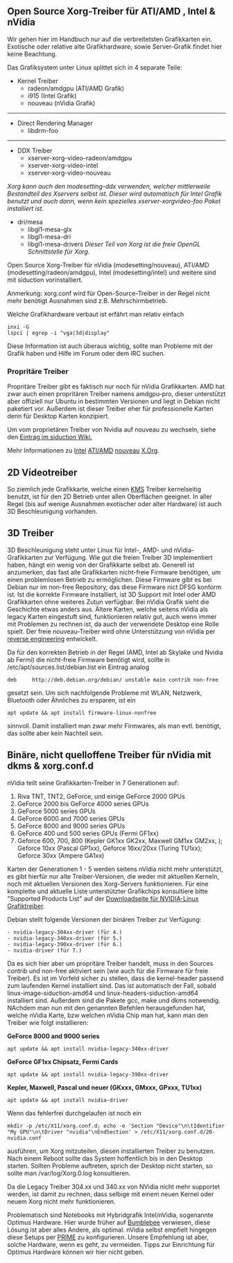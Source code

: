 ## Open Source Xorg-Treiber für ATI/AMD , Intel & nVidia

Wir gehen hier im Handbuch nur auf die verbreitetsten Grafikkarten ein. Exotische oder relative alte Grafikhardware, sowie Server-Grafik findet hier keine Beachtung.  

Das Grafiksystem unter Linux splittet sich in 4 separate Teile:

+ Kernel Treiber 
    - radeon/amdgpu (ATI/AMD Grafik)
    - i915 (Intel Grafik)
    - nouveau (nVidia Grafik)
---

+ Direct Rendering Manager  
    - libdrm-foo 
---

+ DDX Treiber 
    - xserver-xorg-video-radeon/amdgpu
    - xserver-xorg-video-intel
    - xserver-xorg-video-nouveau
    
_Xorg kann auch den modesetting-ddx verwenden, welcher mittlerweile Bestandteil des Xservers selbst ist. Dieser wird automatisch für Intel Grafik benutzt und auch dann, wenn kein spezielles xserver-xorgvideo-foo Paket installiert ist._

+ dri/mesa 
    - libgl1-mesa-glx
    - libgl1-mesa-dri
    - libgl1-mesa-drivers
_Dieser Teil von Xorg ist die freie OpenGL Schnittstelle für Xorg._

Open Source Xorg-Treiber für nVidia (modesetting/nouveau), ATI/AMD (modesetting/radeon/amdgpu), Intel (modesetting/intel) und weitere sind mit siduction vorinstalliert.

Anmerkung: xorg.conf wird für Open-Source-Treiber in der Regel nicht mehr benötigt Ausnahmen sind z.B. Mehrschirmbetrieb.

Welche Grafikhardware verbaut ist erfährt man relativ einfach

~~~
inxi -G
lspci | egrep -i "vga|3d|display"
~~~

Diese Information ist auch überaus wichtig, sollte man Probleme mit der Grafik haben und Hilfe im Forum oder dem IRC suchen.

### Propritäre Treiber

Propritäre Treiber gibt es faktisch nur noch für nVidia Grafikkarten. AMD hat zwar auch einen propritären Treiber namens amdgpu-pro, dieser unterstützt aber offiziell nur Ubuntu in bestimmten Versionen und liegt in Debian nicht paketiert vor. Außerdem ist dieser Treiber eher für professionelle Karten denn für Desktop Karten konzipiert.

Um vom proprietären Treiber von Nvidia auf nouveau zu wechseln, siehe den [Eintrag im siduction Wiki.](http://wiki.siduction.de/index.php?title=Wie_entferne_ich_propriet%C3%A4re_nVidia-Treiber%3F)

Mehr Informationen zu [Intel](http://www.x.org/wiki/IntelGraphicsDriver)    [ATI/AMD](http://www.x.org/wiki/radeon)   [nouveau](http://nouveau.freedesktop.org/wiki/FeatureMatrix)  [X.Org](http://xorg.freedesktop.org/).

## 2D Videotreiber

So ziemlich jede Grafikkarte, welche einen [KMS](https://wiki.debian.org/KernelModesetting) Treiber kernelseitig benutzt, ist für den 2D Betrieb unter allen Oberflächen geeignet. In aller Regel (bis auf wenige Ausnahmen exotischer oder alter Hardware) ist auch 3D Beschleunigung vorhanden.  
## 3D Treiber

3D Beschleunigung steht unter Linux für Intel-, AMD- und nVidia-Grafikkarten zur Verfügung. Wie gut die freien Treiber 3D implementiert haben, hängt ein wenig von der Grafikkarte selbst ab. Generell ist anzumerken, das fast alle Grafikkarten nicht-freie Firmware benötigen, um einen problemlosen Betrieb zu ermöglichen. Diese Firmware gibt es bei Debian nur im non-free Repository, das diese Firmware nict DFSG konform ist. Ist die korrekte Firmware installiert, ist 3D Support mit Intel oder AMD Grafikkarten ohne weiteres Zutun verfügbar. Bei nVidia Grafik sieht die Geschichte etwas anders aus. Ältere Karten, welche seitens nVidia als legacy Karten eingestuft sind, funktionieren relativ gut, auch wenn immer mit Problemen zu rechnen ist, da auch der verwendete Desktop eine Rolle spielt. Der freie nouveau-Treiber wird ohne Unterstützung von nVidia per [reverse engineering](https://de.wikipedia.org/wiki/Reverse_Engineering) entwickelt.

Da für den korrekten Betrieb in der Regel (AMD, Intel ab Skylake und Nvidia ab Fermi) die nicht-freie Firmware benötigt wird, sollte in /etc/apt/sources.list/debian.list ein Eintrag analog

    deb     http://deb.debian.org/debian/ unstable main contrib non-free 

gesetzt sein. Um sich nachfolgende Probleme mit WLAN, Netzwerk, Bluetooth oder Ähnliches zu ersparen, ist ein 

    apt update && apt install firmware-linux-nonfree

sinnvoll. Damit installiert man zwar mehr Firmwares, als man evtl. benötigt, das sollte aber kein Nachteil sein.

## Binäre, nicht quelloffene Treiber für nVidia mit dkms & xorg.conf.d

nVidia teilt seine Grafikkarten-Treiber in 7 Generationen auf:

1. Riva TNT, TNT2, GeForce, und einige GeForce 2000 GPUs
2. GeForce 2000 bis GeForce 4000 series GPUs
3. GeForce 5000 series GPUs
4. GeForce 6000 and 7000 series GPUs
5. GeForce 8000 and 9000 series GPUs
6. GeForce 400 und 500 series GPUs (Fermi GF1xx)
7. Geforce 600, 700, 800 (Kepler GK1xx GK2xx, Maxwell GM1xx GM2xx, );  
   Geforce 10xx (Pascal GP1xx), Geforce 16xx/20xx  (Turing TU1xx); Geforce 30xx (Ampere GA1xx)

Karten der Generationen 1 - 5 werden seitens nVidia nicht mehr unterstützt, es gibt hierfür nur alte Treiber-Versionen, die weder mit aktuellen Kerneln, noch mit aktuellen Versionen des Xorg-Servers funktionieren. Für eine komplette und aktuelle Liste unterstützter Grafikchips konsultiere bitte "Supported Products List" auf der [Downloadseite für NVIDIA-Linux Grafiktreiber](http://www.nvidia.com/object/unix.html).  

Debian stellt folgende Versionen der binären Treiber zur Verfügung:

    - nvidia-legacy-304xx-driver (für 4.)
    - nvidia-legacy-340xx-driver (für 5.)
    - nvidia-legacy-390xx-driver (für 6.)
    - nvidia-driver (für 7.)

Da es sich hier aber um propritäre Treiber handelt, muss in den Sources contrib und non-free aktiviert sein (wie auch für die Firmware für freie Treiber). Es ist im Vorfeld sicher zu stellen, dass die kernel-header passend zum laufenden Kernel installiert sind. Das ist automatisch der Fall, sobald linux-image-siduction-amd64 und linux-headers-siduction-amd64 installiert sind. Außerdem sind die Pakete gcc, make und dkms notwendig. NAchdem man nun mit den genannten Befehlen herausgefunden hat, welche nVidia Karte, bzw welchen nVidia Chip man hat, kann man den Treiber wie folgt installieren:  

**GeForce 8000 and 9000 series**

    apt update && apt install nvidia-legacy-340xx-driver  

**GeForce GF1xx Chipsatz, Fermi Cards**

    apt update && apt install nvidia-legacy-390xx-driver

**Kepler, Maxwell, Pascal und neuer (GKxxx, GMxxx, GPxxx, TU1xx)**

    apt update && apt install nvidia-driver

Wenn das fehlerfrei durchgelaufen ist noch ein

    mkdir -p /etc/X11/xorg.conf.d; echo -e 'Section "Device"\n\tIdentifier "My GPU"\n\tDriver "nvidia"\nEndSection' > /etc/X11/xorg.conf.d/20-nvidia.conf  

ausführen, um Xorg mitzuteilen, diesen installierten Treiber zu benutzen. Nach einem Reboot sollte das System hoffentlich bis in den Desktop starten. Sollten Probleme auftreten, sprich der Desktop nicht starten, so sollte man /var/log/Xorg.0.log konsultieren.

Da die Legacy Treiber 304.xx und 340.xx von NVidia nicht mehr supportet werden, ist damit zu rechnen, dass selbige mit einem neuen Kernel oder neuem Xorg nicht mehr funktionieren.

Problematisch sind Notebooks mit Hybridgrafik Intel/nVidia, sogenannte Optimus Hardware. Hier wurde früher auf [Bumblebee](https://wiki.debian.org/Bumblebee) verwiesen, diese Lösung ist aber alles Andere, als optimal. nVidia selbst empfielt hingegen diese Setups per [PRIME](https://devtalk.nvidia.com/default/topic/957814/linux/prime-and-prime-synchronization/) zu konfigurieren. Unsere Empfehlung ist aber, solche Hardware, wenn es geht, zu vermeiden. Tipps zur Einrichtung für Optimus Hardware können wir hier nicht geben.
